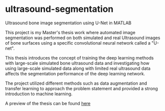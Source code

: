 # ultrasound-segmentation
Ultrasound bone image segmentation using U-Net in MATLAB

This project is my Master's thesis work where automated image segmentation was performed on both simulated and real Ultrasound images of
bone surfaces using a specific convolutional neural network called a "U-net". 

This thesis introduces the concept of training the deep learning methods with large-scale simulated bone ultrasound data and investigating
how using large-scale simulated data along with limited real ultrasound data affects the segmentation performance of the deep learning network.

The project utilized different methods such as data augmentation and transfer learning to approach the problem statement and provided 
a strong introduction to machine learning.

A preview of the thesis can be found [here](https://www.proquest.com/openview/5e5b84dd684c01f97aaaa8a7d7724319/1?pq-origsite=gscholar&cbl=18750&diss=y)
